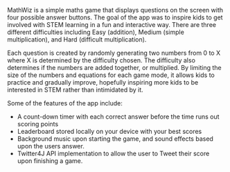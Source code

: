 MathWiz is a simple maths game that displays questions on the screen with four possible answer buttons. The goal of the app was to inspire kids to get involved with STEM learning in a fun and interactive way. There are three different difficulties including Easy (addition), Medium (simple multiplication), and Hard (difficult multiplication).

Each question is created by randomly generating two numbers from 0 to X where X is determined by the difficulty chosen. The difficulty also determines if the numbers are added together, or multiplied. By limiting the size of the numbers and equations for each game mode, it allows kids to practice and gradually improve, hopefully inspiring more kids to be interested in STEM rather than intimidated by it.

Some of the features of the app include:
 - A count-down timer with each correct answer before the time runs out scoring points
 - Leaderboard stored locally on your device with your best scores
 - Background music upon starting the game, and sound effects based upon the users answer.
 - Twitter4J API implementation to allow the user to Tweet their score upon finishing a game.
